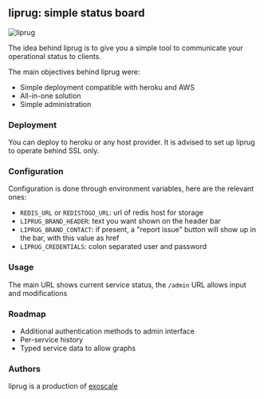 liprug: simple status board
----------------------------

![liprug](http://i.imgur.com/nI9l58i.png)

The idea behind liprug is to give you a simple tool
to communicate your operational status to clients.

The main objectives behind liprug were:

* Simple deployment compatible with heroku and AWS
* All-in-one solution
* Simple administration

### Deployment

You can deploy to heroku or any host provider. It is advised to set up liprug to operate
behind SSL only.

### Configuration

Configuration is done through environment variables, here are the relevant ones:

* `REDIS_URL` or `REDISTOGO_URL`: url of redis host for storage
* `LIPRUG_BRAND_HEADER`: text you want shown on the header bar
* `LIPRUG_BRAND_CONTACT`: if present, a "report issue" button will show up in the bar, with this value as href
* `LIPRUG_CREDENTIALS`: colon separated user and password

### Usage

The main URL shows current service status, the `/admin` URL allows input and modifications

### Roadmap

* Additional authentication methods to admin interface
* Per-service history
* Typed service data to allow graphs

### Authors

liprug is a production of [exoscale](https://exoscale.ch)
